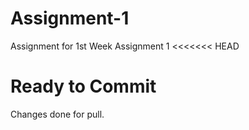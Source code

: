 # Assignment-1
Assignment for 1st Week 
Assignment 1
<<<<<<< HEAD

Ready to Commit
=======
 
 
 Changes done for pull.

